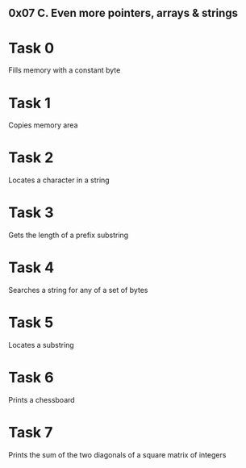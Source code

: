 ## 0x07 C. Even more pointers, arrays & strings
# Task 0
  Fills memory with a constant byte
# Task 1
  Copies memory area
# Task 2
  Locates a character in a string
# Task 3
  Gets the length of a prefix substring
# Task 4
  Searches a string for any of a set of bytes
# Task 5
  Locates a substring
# Task 6
  Prints a chessboard
# Task 7
  Prints the sum of the two diagonals of a square matrix of integers
  